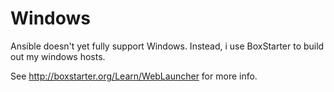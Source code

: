 # Windows #

Ansible doesn't yet fully support Windows. Instead, i use BoxStarter to build out my windows hosts.

See http://boxstarter.org/Learn/WebLauncher for more info.
